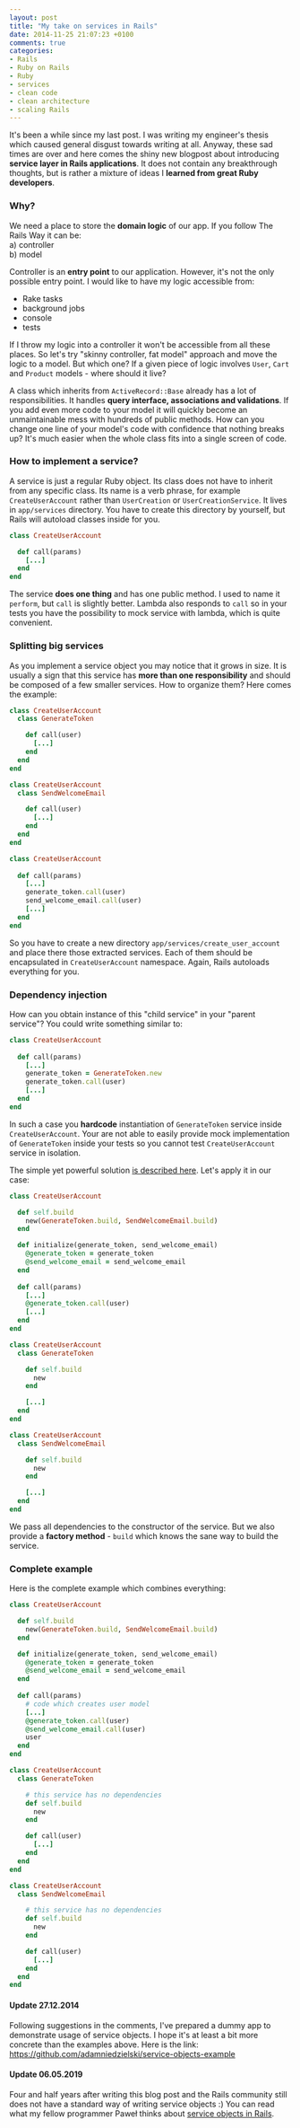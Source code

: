 ```yaml
---
layout: post
title: "My take on services in Rails"
date: 2014-11-25 21:07:23 +0100
comments: true
categories:
- Rails
- Ruby on Rails
- Ruby
- services
- clean code
- clean architecture
- scaling Rails
---
```


It's been a while since my last post. I was writing my engineer's thesis which caused general disgust towards writing at all. Anyway, these sad times are over and here comes the shiny new blogpost about introducing **service layer in Rails applications**. It does not contain any breakthrough thoughts, but is rather a mixture of ideas I **learned from great Ruby developers**.

<!-- more -->

### Why?

We need a place to store the **domain logic** of our app. If you follow The Rails Way it can be:</br>
a) controller</br>
b) model

Controller is an **entry point** to our application. However, it's not the only possible entry point. I would like to have my logic accessible from:

- Rake tasks
- background jobs
- console
- tests

If I throw my logic into a controller it won't be accessible from all these places. So let's try "skinny controller, fat model" approach and move the logic to a model. But which one? If a given piece of logic involves ```User```, ```Cart``` and ```Product``` models - where should it live?

A class which inherits from ```ActiveRecord::Base``` already has a lot of responsibilities. It handles **query interface, associations and validations**. If you add even more code to your model it will quickly become an unmaintainable mess with hundreds of public methods. How can you change one line of your model's code with confidence that nothing breaks up? It's much easier when the whole class fits into a single screen of code.


### How to implement a service?

A service is just a regular Ruby object. Its class does not have to inherit from any specific class. Its name is a verb phrase, for example ```CreateUserAccount``` rather than ```UserCreation``` or ```UserCreationService```. It lives in ```app/services``` directory. You have to create this directory by yourself, but Rails will autoload classes inside for you.

```ruby app/services/create_user_account.rb
class CreateUserAccount

  def call(params)
    [...]
  end
end
```

The service **does one thing** and has one public method. I used to name it ```perform```, but ```call``` is slightly better. Lambda also responds to ```call``` so in your tests you have the possibility to mock service with lambda, which is quite convenient. 

### Splitting big services

As you implement a service object you may notice that it grows in size. It is usually a sign that this service has **more than one responsibility** and should be composed of a few smaller services. How to organize them? Here comes the example:

```ruby app/services/create_user_account/generate_token.rb
class CreateUserAccount
  class GenerateToken

    def call(user)
      [...]
    end
  end
end
```

```ruby app/services/create_user_account/send_welcome_email.rb
class CreateUserAccount
  class SendWelcomeEmail

    def call(user)
      [...]
    end
  end
end
```

```ruby app/services/create_user_account.rb
class CreateUserAccount
  
  def call(params)
    [...]
    generate_token.call(user)
    send_welcome_email.call(user)
    [...]
  end
end
```

So you have to create a new directory ```app/services/create_user_account``` and place there those extracted services. Each of them should be encapsulated in ```CreateUserAccount``` namespace. Again, Rails autoloads everything for you.

### Dependency injection

How can you obtain instance of this "child service" in your "parent service"? You could write something similar to:

```ruby app/services/create_user_account.rb
class CreateUserAccount
  
  def call(params)
    [...]
    generate_token = GenerateToken.new
    generate_token.call(user)
    [...]
  end
end
```

In such a case you **hardcode** instantiation of ```GenerateToken``` service inside ```CreateUserAccount```. Your are not able to easily provide mock implementation of ```GenerateToken``` inside your tests so you cannot test ```CreateUserAccount``` service in isolation.

The simple yet powerful solution [is described here](http://solnic.eu/2013/12/17/the-world-needs-another-post-about-dependency-injection-in-ruby.html). Let's apply it in our case:

```ruby app/services/create_user_account.rb
class CreateUserAccount

  def self.build
    new(GenerateToken.build, SendWelcomeEmail.build)
  end

  def initialize(generate_token, send_welcome_email)
    @generate_token = generate_token
    @send_welcome_email = send_welcome_email
  end
  
  def call(params)
    [...]
    @generate_token.call(user)
    [...]
  end
end
```

```ruby app/services/create_user_account/generate_token.rb
class CreateUserAccount
  class GenerateToken

    def self.build
      new
    end

    [...]
  end
end
```

```ruby app/services/create_user_account/send_welcome_email.rb
class CreateUserAccount
  class SendWelcomeEmail

    def self.build
      new
    end

    [...]
  end
end
```

We pass all dependencies to the constructor of the service. But we also provide a **factory method** - ```build``` which knows the sane way to build the service.  

### Complete example

Here is the complete example which combines everything:

```ruby app/services/create_user_account.rb
class CreateUserAccount

  def self.build
    new(GenerateToken.build, SendWelcomeEmail.build)
  end

  def initialize(generate_token, send_welcome_email)
    @generate_token = generate_token
    @send_welcome_email = send_welcome_email
  end
  
  def call(params)
    # code which creates user model
    [...]
    @generate_token.call(user)
    @send_welcome_email.call(user)
    user
  end
end
```

```ruby app/services/create_user_account/generate_token.rb
class CreateUserAccount
  class GenerateToken

    # this service has no dependencies
    def self.build
      new
    end

    def call(user)
      [...]
    end
  end
end
```

```ruby app/services/create_user_account/send_welcome_email.rb
class CreateUserAccount
  class SendWelcomeEmail

    # this service has no dependencies
    def self.build
      new
    end

    def call(user)
      [...]
    end
  end
end
```

#### Update 27.12.2014

Following suggestions in the comments, I've prepared a dummy app to demonstrate usage of service objects. I hope it's at least a bit more concrete than the examples above. Here is the link: https://github.com/adamniedzielski/service-objects-example

#### Update 06.05.2019

Four and half years after writing this blog post and the Rails community still
does not have a standard way of writing service objects :) You can read what my
fellow programmer Paweł thinks about [service objects in Rails](https://pawelurbanek.com/2018/02/12/ruby-on-rails-service-objects-and-testing-in-isolation/).
